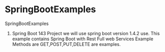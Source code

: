 # SpringBootExamples
SpringBootExamples
1. Spring Boot 143 Project we will use spring boot version 1.4.2 use. This example contains Spring Boot with Rest Full web Services Example Methods are GET,POST,PUT,DELETE are examples.